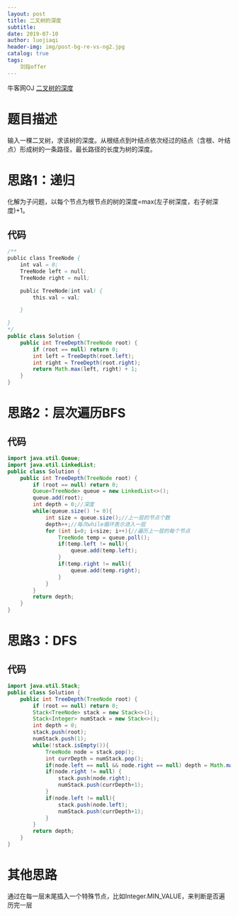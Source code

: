 ```yaml
---
layout: post                          
title: 二叉树的深度                             
subtitle:                             
date: 2019-07-10                      
author: luojiaqi                      
header-img: img/post-bg-re-vs-ng2.jpg 
catalog: true                         
tags:                                 
    剑指offer                             
---
```

牛客网OJ [二叉树的深度](<https://www.nowcoder.com/practice/435fb86331474282a3499955f0a41e8b?tpId=13&tqId=11191&tPage=2&rp=1&ru=%2Fta%2Fcoding-interviews&qru=%2Fta%2Fcoding-interviews%2Fquestion-ranking>)

# 题目描述

输入一棵二叉树，求该树的深度。从根结点到叶结点依次经过的结点（含根、叶结点）形成树的一条路径，最长路径的长度为树的深度。

# 思路1：递归

化解为子问题，以每个节点为根节点的树的深度=max(左子树深度，右子树深度)+1。

## 代码

```java
/**
public class TreeNode {
    int val = 0;
    TreeNode left = null;
    TreeNode right = null;

    public TreeNode(int val) {
        this.val = val;

    }

}
*/
public class Solution {
    public int TreeDepth(TreeNode root) {
        if (root == null) return 0;
        int left = TreeDepth(root.left);
        int right = TreeDepth(root.right);
        return Math.max(left, right) + 1;
    }
}
```

# 思路2：层次遍历BFS

## 代码

```java
import java.util.Queue;
import java.util.LinkedList;
public class Solution {
    public int TreeDepth(TreeNode root) {
        if (root == null) return 0;
        Queue<TreeNode> queue = new LinkedList<>();
        queue.add(root);
        int depth = 0;//深度
        while(queue.size() != 0){
            int size = queue.size();//上一层的节点个数
            depth++;//每次while循环表示进入一层
            for (int i=0; i<size; i++){//遍历上一层的每个节点
            	TreeNode temp = queue.poll();
                if(temp.left != null){ 
                    queue.add(temp.left);
                }
                if(temp.right != null){
                    queue.add(temp.right);
                }
            }                       
        }
        return depth;
    }
}
```

# 思路3：DFS

## 代码

```java
import java.util.Stack;
public class Solution {
    public int TreeDepth(TreeNode root) {
        if (root == null) return 0;
        Stack<TreeNode> stack = new Stack<>();
        Stack<Integer> numStack = new Stack<>();
        int depth = 0;
        stack.push(root);
        numStack.push(1);
        while(!stack.isEmpty()){
            TreeNode node = stack.pop();
            int currDepth = numStack.pop();
            if(node.left == null && node.right == null) depth = Math.max(depth, currDepth);
            if(node.right != null) {
                stack.push(node.right);
                numStack.push(currDepth+1);
            }
            if(node.left != null){
                stack.push(node.left);
                numStack.push(currDepth+1);
            }
        }
        return depth;               
    }
}
```


# 其他思路

通过在每一层末尾插入一个特殊节点，比如Integer.MIN_VALUE，来判断是否遍历完一层